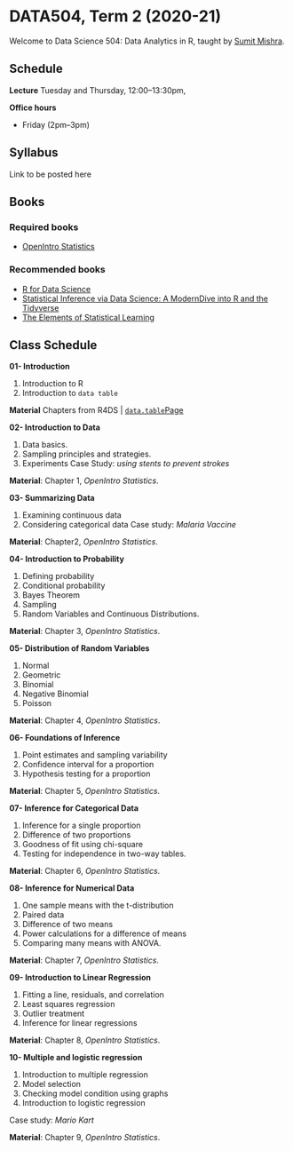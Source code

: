 # DATA504, Term 2 (2020-21)

Welcome to Data Science 504: Data Analytics in R, taught by [Sumit Mishra](https://sumitrmishra.github.io).

## Schedule

**Lecture** Tuesday and Thursday, 12:00–13:30pm, 


**Office hours**

- Friday (2pm–3pm)


## Syllabus

Link to be posted here

## Books

### Required books

- [OpenIntro Statistics](https://leanpub.com/openintro-statistics/)

### Recommended books

- [R for Data Science](https://r4ds.had.co.nz/)
- [Statistical Inference via Data Science: A ModernDive into R and the Tidyverse](https://moderndive.netlify.app/)
- [The Elements of Statistical Learning](http://web.stanford.edu/~hastie/ElemStatLearn/)

## Class Schedule

**01- Introduction**

1. Introduction to R
2. Introduction to `data table`

**Material** Chapters from R4DS | [`data.table`Page](https://cloud.r-project.org/web/packages/data.table/vignettes/datatable-intro.html)

**02- Introduction to Data**

1. Data basics.
2. Sampling principles and strategies.
3. Experiments
Case Study: *using stents to prevent strokes*

**Material**: Chapter 1, *OpenIntro Statistics*.

**03- Summarizing Data**

1. Examining continuous data
2. Considering categorical data
Case study: *Malaria Vaccine*

**Material**: Chapter2, *OpenIntro Statistics*. 

**04- Introduction to Probability**

1. Defining probability
2. Conditional probability
3. Bayes Theorem
4. Sampling
5. Random Variables and Continuous Distributions.

**Material**: Chapter 3, *OpenIntro Statistics*.

**05- Distribution of Random Variables**

1. Normal
2. Geometric
3. Binomial
4. Negative Binomial
5. Poisson

**Material**: Chapter 4, *OpenIntro Statistics*.

**06- Foundations of Inference**

1. Point estimates and sampling variability
2. Confidence interval for a proportion
3. Hypothesis testing for a proportion

**Material**: Chapter 5, *OpenIntro Statistics*.

**07- Inference for Categorical Data**

1. Inference for a single proportion
2. Difference of two proportions
3. Goodness of fit using chi-square
4. Testing for independence in two-way tables.

**Material**: Chapter 6, *OpenIntro Statistics*.

**08- Inference for Numerical Data**

1. One sample means with the t-distribution
2. Paired data
3. Difference of two means
4. Power calculations for a difference of means
5. Comparing many means with ANOVA.

**Material**: Chapter 7, *OpenIntro Statistics*.

**09- Introduction to Linear Regression**

1. Fitting a line, residuals, and correlation
2. Least squares regression
3. Outlier treatment
4. Inference for linear regressions

**Material**: Chapter 8, *OpenIntro Statistics*.

**10- Multiple and logistic regression**

1. Introduction to multiple regression
2. Model selection
3. Checking model condition using graphs 
4. Introduction to logistic regression

Case study: *Mario Kart*

**Material**: Chapter 9, *OpenIntro Statistics*.
